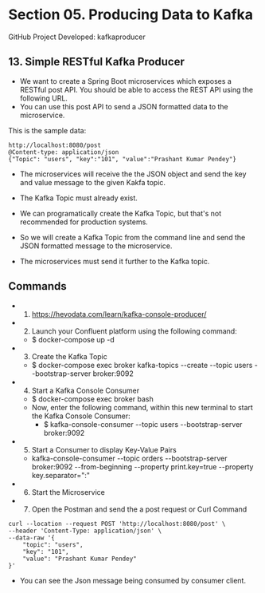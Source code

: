 # Section 05. Producing Data to Kafka

GitHub Project Developed: kafkaproducer

## 13. Simple RESTful Kafka Producer

- We want to create a Spring Boot microservices which exposes a RESTful post API. You should be able to access the REST API using the following URL.
- You can use this post API to send a JSON formatted data to the microservice.

This is the sample data:

```
http://localhost:8080/post
@Content-type: application/json
{"Topic": "users", "key":"101", "value":"Prashant Kumar Pendey"}
```

- The microservices will receive the the JSON object and send the key and value message to the given Kakfa topic.

- The Kafka Topic must already exist.
- We can programatically create the Kafka Topic, but that's not recommended for production systems.
- So we will create a Kafka Topic from the command line and send the JSON formatted message to the microservice.
- The microservices must send it further to the Kafka topic.


## Commands

- 1. https://hevodata.com/learn/kafka-console-producer/

- 2. Launch your Confluent platform using the following command:
    - $ docker-compose up -d

- 3. Create the Kafka Topic
    - $ docker-compose exec broker kafka-topics --create --topic users --bootstrap-server broker:9092

- 4. Start a Kafka Console Consumer
    - $ docker-compose exec broker bash
    - Now, enter the following command, within this new terminal to start the Kafka Console Consumer:
        - $ kafka-console-consumer --topic users --bootstrap-server broker:9092

- 5. Start a Consumer to display Key-Value Pairs
    - kafka-console-consumer --topic orders --bootstrap-server broker:9092 --from-beginning --property print.key=true --property key.separator=":"

- 6. Start the Microservice

- 7. Open the Postman and send the a post request or Curl Command

```
curl --location --request POST 'http://localhost:8080/post' \
--header 'Content-Type: application/json' \
--data-raw '{
    "topic": "users",
    "key": "101",
    "value": "Prashant Kumar Pendey"
}'
```

- You can see the Json message being consumed by consumer client.


     





